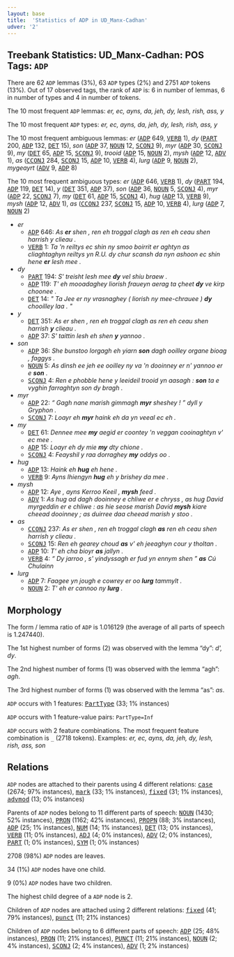 ```yaml
---
layout: base
title:  'Statistics of ADP in UD_Manx-Cadhan'
udver: '2'
---
```


## Treebank Statistics: UD_Manx-Cadhan: POS Tags: `ADP`

There are 62 `ADP` lemmas (3%), 63 `ADP` types (2%) and 2751 `ADP` tokens (13%).
Out of 17 observed tags, the rank of `ADP` is: 6 in number of lemmas, 6 in number of types and 4 in number of tokens.

The 10 most frequent `ADP` lemmas: <em>er, ec, ayns, da, jeh, dy, lesh, rish, ass, y</em>

The 10 most frequent `ADP` types:  <em>er, ec, ayns, da, jeh, dy, lesh, rish, ass, y</em>

The 10 most frequent ambiguous lemmas: <em>er</em> (<tt><a href="gv_cadhan-pos-ADP.html">ADP</a></tt> 649, <tt><a href="gv_cadhan-pos-VERB.html">VERB</a></tt> 1), <em>dy</em> (<tt><a href="gv_cadhan-pos-PART.html">PART</a></tt> 200, <tt><a href="gv_cadhan-pos-ADP.html">ADP</a></tt> 132, <tt><a href="gv_cadhan-pos-DET.html">DET</a></tt> 15), <em>son</em> (<tt><a href="gv_cadhan-pos-ADP.html">ADP</a></tt> 37, <tt><a href="gv_cadhan-pos-NOUN.html">NOUN</a></tt> 12, <tt><a href="gv_cadhan-pos-SCONJ.html">SCONJ</a></tt> 9), <em>myr</em> (<tt><a href="gv_cadhan-pos-ADP.html">ADP</a></tt> 30, <tt><a href="gv_cadhan-pos-SCONJ.html">SCONJ</a></tt> 9), <em>my</em> (<tt><a href="gv_cadhan-pos-DET.html">DET</a></tt> 65, <tt><a href="gv_cadhan-pos-ADP.html">ADP</a></tt> 15, <tt><a href="gv_cadhan-pos-SCONJ.html">SCONJ</a></tt> 9), <em>trooid</em> (<tt><a href="gv_cadhan-pos-ADP.html">ADP</a></tt> 15, <tt><a href="gv_cadhan-pos-NOUN.html">NOUN</a></tt> 2), <em>mysh</em> (<tt><a href="gv_cadhan-pos-ADP.html">ADP</a></tt> 12, <tt><a href="gv_cadhan-pos-ADV.html">ADV</a></tt> 1), <em>as</em> (<tt><a href="gv_cadhan-pos-CCONJ.html">CCONJ</a></tt> 284, <tt><a href="gv_cadhan-pos-SCONJ.html">SCONJ</a></tt> 15, <tt><a href="gv_cadhan-pos-ADP.html">ADP</a></tt> 10, <tt><a href="gv_cadhan-pos-VERB.html">VERB</a></tt> 4), <em>lurg</em> (<tt><a href="gv_cadhan-pos-ADP.html">ADP</a></tt> 9, <tt><a href="gv_cadhan-pos-NOUN.html">NOUN</a></tt> 2), <em>mygeayrt</em> (<tt><a href="gv_cadhan-pos-ADV.html">ADV</a></tt> 9, <tt><a href="gv_cadhan-pos-ADP.html">ADP</a></tt> 8)

The 10 most frequent ambiguous types:  <em>er</em> (<tt><a href="gv_cadhan-pos-ADP.html">ADP</a></tt> 646, <tt><a href="gv_cadhan-pos-VERB.html">VERB</a></tt> 1), <em>dy</em> (<tt><a href="gv_cadhan-pos-PART.html">PART</a></tt> 194, <tt><a href="gv_cadhan-pos-ADP.html">ADP</a></tt> 119, <tt><a href="gv_cadhan-pos-DET.html">DET</a></tt> 14), <em>y</em> (<tt><a href="gv_cadhan-pos-DET.html">DET</a></tt> 351, <tt><a href="gv_cadhan-pos-ADP.html">ADP</a></tt> 37), <em>son</em> (<tt><a href="gv_cadhan-pos-ADP.html">ADP</a></tt> 36, <tt><a href="gv_cadhan-pos-NOUN.html">NOUN</a></tt> 5, <tt><a href="gv_cadhan-pos-SCONJ.html">SCONJ</a></tt> 4), <em>myr</em> (<tt><a href="gv_cadhan-pos-ADP.html">ADP</a></tt> 22, <tt><a href="gv_cadhan-pos-SCONJ.html">SCONJ</a></tt> 7), <em>my</em> (<tt><a href="gv_cadhan-pos-DET.html">DET</a></tt> 61, <tt><a href="gv_cadhan-pos-ADP.html">ADP</a></tt> 15, <tt><a href="gv_cadhan-pos-SCONJ.html">SCONJ</a></tt> 4), <em>hug</em> (<tt><a href="gv_cadhan-pos-ADP.html">ADP</a></tt> 13, <tt><a href="gv_cadhan-pos-VERB.html">VERB</a></tt> 9), <em>mysh</em> (<tt><a href="gv_cadhan-pos-ADP.html">ADP</a></tt> 12, <tt><a href="gv_cadhan-pos-ADV.html">ADV</a></tt> 1), <em>as</em> (<tt><a href="gv_cadhan-pos-CCONJ.html">CCONJ</a></tt> 237, <tt><a href="gv_cadhan-pos-SCONJ.html">SCONJ</a></tt> 15, <tt><a href="gv_cadhan-pos-ADP.html">ADP</a></tt> 10, <tt><a href="gv_cadhan-pos-VERB.html">VERB</a></tt> 4), <em>lurg</em> (<tt><a href="gv_cadhan-pos-ADP.html">ADP</a></tt> 7, <tt><a href="gv_cadhan-pos-NOUN.html">NOUN</a></tt> 2)


* <em>er</em>
  * <tt><a href="gv_cadhan-pos-ADP.html">ADP</a></tt> 646: <em>As <b>er</b> shen , ren eh troggal clagh as ren eh ceau shen harrish y clieau .</em>
  * <tt><a href="gv_cadhan-pos-VERB.html">VERB</a></tt> 1: <em>Ta 'n reiltys ec shin ny smoo boirrit er aghtyn as cliaghtaghyn reiltys yn R.U. dy chur scansh da nyn ashoon ec shin hene <b>er</b> lesh mee .</em>
* <em>dy</em>
  * <tt><a href="gv_cadhan-pos-PART.html">PART</a></tt> 194: <em>S' treisht lesh mee <b>dy</b> vel shiu braew .</em>
  * <tt><a href="gv_cadhan-pos-ADP.html">ADP</a></tt> 119: <em>T' eh mooadaghey liorish fraueyn aerag ta çheet <b>dy</b> ve kirp choonee .</em>
  * <tt><a href="gv_cadhan-pos-DET.html">DET</a></tt> 14: <em>" Ta Jee er ny vrasnaghey ( liorish ny mee-chrauee ) <b>dy</b> chooilley laa . "</em>
* <em>y</em>
  * <tt><a href="gv_cadhan-pos-DET.html">DET</a></tt> 351: <em>As er shen , ren eh troggal clagh as ren eh ceau shen harrish <b>y</b> clieau .</em>
  * <tt><a href="gv_cadhan-pos-ADP.html">ADP</a></tt> 37: <em>S' taittin lesh eh shen <b>y</b> yannoo .</em>
* <em>son</em>
  * <tt><a href="gv_cadhan-pos-ADP.html">ADP</a></tt> 36: <em>She bunstoo lorgagh eh yiarn <b>son</b> dagh ooilley organe bioag , faggys .</em>
  * <tt><a href="gv_cadhan-pos-NOUN.html">NOUN</a></tt> 5: <em>As dinsh ee jeh ee ooilley ny va 'n dooinney er n' yannoo er e <b>son</b> .</em>
  * <tt><a href="gv_cadhan-pos-SCONJ.html">SCONJ</a></tt> 4: <em>Ren e phobble hene y leeideil trooid yn aasagh : <b>son</b> ta e vyghin farraghtyn son dy bragh .</em>
* <em>myr</em>
  * <tt><a href="gv_cadhan-pos-ADP.html">ADP</a></tt> 22: <em>“ Gagh nane marish gimmagh <b>myr</b> sheshey ! ” dyll y Gryphon .</em>
  * <tt><a href="gv_cadhan-pos-SCONJ.html">SCONJ</a></tt> 7: <em>Loayr eh <b>myr</b> haink eh da yn veeal ec eh .</em>
* <em>my</em>
  * <tt><a href="gv_cadhan-pos-DET.html">DET</a></tt> 61: <em>Dennee mee <b>my</b> aegid er coontey 'n veggan cooinaghtyn v' ec mee .</em>
  * <tt><a href="gv_cadhan-pos-ADP.html">ADP</a></tt> 15: <em>Loayr eh dy mie <b>my</b> dty chione .</em>
  * <tt><a href="gv_cadhan-pos-SCONJ.html">SCONJ</a></tt> 4: <em>Feayshil y raa dorraghey <b>my</b> oddys oo .</em>
* <em>hug</em>
  * <tt><a href="gv_cadhan-pos-ADP.html">ADP</a></tt> 13: <em>Haink eh <b>hug</b> eh hene .</em>
  * <tt><a href="gv_cadhan-pos-VERB.html">VERB</a></tt> 9: <em>Ayns lhiengyn <b>hug</b> eh y brishey da mee .</em>
* <em>mysh</em>
  * <tt><a href="gv_cadhan-pos-ADP.html">ADP</a></tt> 12: <em>Aye , ayns Kerroo Keeil , <b>mysh</b> feed .</em>
  * <tt><a href="gv_cadhan-pos-ADV.html">ADV</a></tt> 1: <em>As hug ad dagh dooinney e chliwe er e chryss , as hug David myrgeddin er e chliwe : as hie seose marish David <b>mysh</b> kiare cheead dooinney ; as duirree daa cheead marish y stoo .</em>
* <em>as</em>
  * <tt><a href="gv_cadhan-pos-CCONJ.html">CCONJ</a></tt> 237: <em>As er shen , ren eh troggal clagh <b>as</b> ren eh ceau shen harrish y clieau .</em>
  * <tt><a href="gv_cadhan-pos-SCONJ.html">SCONJ</a></tt> 15: <em>Ren eh gearey choud <b>as</b> v' eh jeeaghyn cour y tholtan .</em>
  * <tt><a href="gv_cadhan-pos-ADP.html">ADP</a></tt> 10: <em>T' eh cha bioyr <b>as</b> jallyn .</em>
  * <tt><a href="gv_cadhan-pos-VERB.html">VERB</a></tt> 4: <em>“ Dy jarroo , s' yindyssagh er fud yn ennym shen ” <b>as</b> Cú Chulainn</em>
* <em>lurg</em>
  * <tt><a href="gv_cadhan-pos-ADP.html">ADP</a></tt> 7: <em>Faagee yn jough e cowrey er oo <b>lurg</b> tammylt .</em>
  * <tt><a href="gv_cadhan-pos-NOUN.html">NOUN</a></tt> 2: <em>T' eh er cannoo ny <b>lurg</b> .</em>

## Morphology

The form / lemma ratio of `ADP` is 1.016129 (the average of all parts of speech is 1.247440).

The 1st highest number of forms (2) was observed with the lemma “dy”: <em>d', dy</em>.

The 2nd highest number of forms (1) was observed with the lemma “agh”: <em>agh</em>.

The 3rd highest number of forms (1) was observed with the lemma “as”: <em>as</em>.

`ADP` occurs with 1 features: <tt><a href="gv_cadhan-feat-PartType.html">PartType</a></tt> (33; 1% instances)

`ADP` occurs with 1 feature-value pairs: `PartType=Inf`

`ADP` occurs with 2 feature combinations.
The most frequent feature combination is `_` (2718 tokens).
Examples: <em>er, ec, ayns, da, jeh, dy, lesh, rish, ass, son</em>


## Relations

`ADP` nodes are attached to their parents using 4 different relations: <tt><a href="gv_cadhan-dep-case.html">case</a></tt> (2674; 97% instances), <tt><a href="gv_cadhan-dep-mark.html">mark</a></tt> (33; 1% instances), <tt><a href="gv_cadhan-dep-fixed.html">fixed</a></tt> (31; 1% instances), <tt><a href="gv_cadhan-dep-advmod.html">advmod</a></tt> (13; 0% instances)

Parents of `ADP` nodes belong to 11 different parts of speech: <tt><a href="gv_cadhan-pos-NOUN.html">NOUN</a></tt> (1430; 52% instances), <tt><a href="gv_cadhan-pos-PRON.html">PRON</a></tt> (1162; 42% instances), <tt><a href="gv_cadhan-pos-PROPN.html">PROPN</a></tt> (88; 3% instances), <tt><a href="gv_cadhan-pos-ADP.html">ADP</a></tt> (25; 1% instances), <tt><a href="gv_cadhan-pos-NUM.html">NUM</a></tt> (14; 1% instances), <tt><a href="gv_cadhan-pos-DET.html">DET</a></tt> (13; 0% instances), <tt><a href="gv_cadhan-pos-VERB.html">VERB</a></tt> (11; 0% instances), <tt><a href="gv_cadhan-pos-ADJ.html">ADJ</a></tt> (4; 0% instances), <tt><a href="gv_cadhan-pos-ADV.html">ADV</a></tt> (2; 0% instances), <tt><a href="gv_cadhan-pos-PART.html">PART</a></tt> (1; 0% instances), <tt><a href="gv_cadhan-pos-SYM.html">SYM</a></tt> (1; 0% instances)

2708 (98%) `ADP` nodes are leaves.

34 (1%) `ADP` nodes have one child.

9 (0%) `ADP` nodes have two children.

The highest child degree of a `ADP` node is 2.

Children of `ADP` nodes are attached using 2 different relations: <tt><a href="gv_cadhan-dep-fixed.html">fixed</a></tt> (41; 79% instances), <tt><a href="gv_cadhan-dep-punct.html">punct</a></tt> (11; 21% instances)

Children of `ADP` nodes belong to 6 different parts of speech: <tt><a href="gv_cadhan-pos-ADP.html">ADP</a></tt> (25; 48% instances), <tt><a href="gv_cadhan-pos-PRON.html">PRON</a></tt> (11; 21% instances), <tt><a href="gv_cadhan-pos-PUNCT.html">PUNCT</a></tt> (11; 21% instances), <tt><a href="gv_cadhan-pos-NOUN.html">NOUN</a></tt> (2; 4% instances), <tt><a href="gv_cadhan-pos-SCONJ.html">SCONJ</a></tt> (2; 4% instances), <tt><a href="gv_cadhan-pos-ADV.html">ADV</a></tt> (1; 2% instances)


